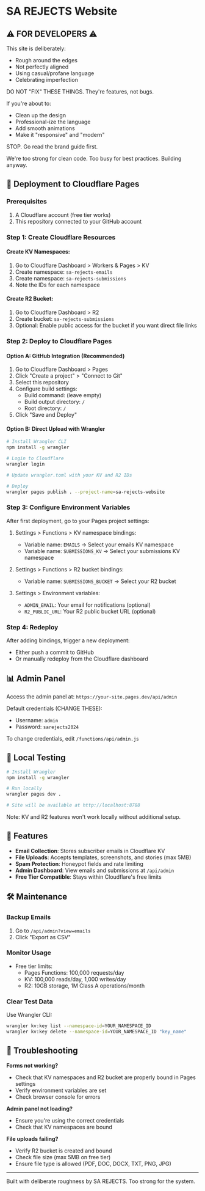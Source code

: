 # SA REJECTS Website

## ⚠️ FOR DEVELOPERS ⚠️

This site is deliberately:
- Rough around the edges
- Not perfectly aligned
- Using casual/profane language
- Celebrating imperfection

DO NOT "FIX" THESE THINGS. They're features, not bugs.

If you're about to:
- Clean up the design
- Professional-ize the language  
- Add smooth animations
- Make it "responsive" and "modern"

STOP. Go read the brand guide first.

We're too strong for clean code. Too busy for best practices.
Building anyway.

## 🚀 Deployment to Cloudflare Pages

### Prerequisites
1. A Cloudflare account (free tier works)
2. This repository connected to your GitHub account

### Step 1: Create Cloudflare Resources

#### Create KV Namespaces:
1. Go to Cloudflare Dashboard > Workers & Pages > KV
2. Create namespace: `sa-rejects-emails`
3. Create namespace: `sa-rejects-submissions`
4. Note the IDs for each namespace

#### Create R2 Bucket:
1. Go to Cloudflare Dashboard > R2
2. Create bucket: `sa-rejects-submissions`
3. Optional: Enable public access for the bucket if you want direct file links

### Step 2: Deploy to Cloudflare Pages

#### Option A: GitHub Integration (Recommended)
1. Go to Cloudflare Dashboard > Pages
2. Click "Create a project" > "Connect to Git"
3. Select this repository
4. Configure build settings:
   - Build command: (leave empty)
   - Build output directory: `/`
   - Root directory: `/`
5. Click "Save and Deploy"

#### Option B: Direct Upload with Wrangler
```bash
# Install Wrangler CLI
npm install -g wrangler

# Login to Cloudflare
wrangler login

# Update wrangler.toml with your KV and R2 IDs

# Deploy
wrangler pages publish . --project-name=sa-rejects-website
```

### Step 3: Configure Environment Variables

After first deployment, go to your Pages project settings:

1. Settings > Functions > KV namespace bindings:
   - Variable name: `EMAILS` → Select your emails KV namespace
   - Variable name: `SUBMISSIONS_KV` → Select your submissions KV namespace

2. Settings > Functions > R2 bucket bindings:
   - Variable name: `SUBMISSIONS_BUCKET` → Select your R2 bucket

3. Settings > Environment variables:
   - `ADMIN_EMAIL`: Your email for notifications (optional)
   - `R2_PUBLIC_URL`: Your R2 public bucket URL (optional)

### Step 4: Redeploy

After adding bindings, trigger a new deployment:
- Either push a commit to GitHub
- Or manually redeploy from the Cloudflare dashboard

## 📊 Admin Panel

Access the admin panel at: `https://your-site.pages.dev/api/admin`

Default credentials (CHANGE THESE):
- Username: `admin`
- Password: `sarejects2024`

To change credentials, edit `/functions/api/admin.js`

## 🧪 Local Testing

```bash
# Install Wrangler
npm install -g wrangler

# Run locally
wrangler pages dev .

# Site will be available at http://localhost:8788
```

Note: KV and R2 features won't work locally without additional setup.

## 📝 Features

- **Email Collection**: Stores subscriber emails in Cloudflare KV
- **File Uploads**: Accepts templates, screenshots, and stories (max 5MB)
- **Spam Protection**: Honeypot fields and rate limiting
- **Admin Dashboard**: View emails and submissions at `/api/admin`
- **Free Tier Compatible**: Stays within Cloudflare's free limits

## 🛠️ Maintenance

### Backup Emails
1. Go to `/api/admin?view=emails`
2. Click "Export as CSV"

### Monitor Usage
- Free tier limits:
  - Pages Functions: 100,000 requests/day
  - KV: 100,000 reads/day, 1,000 writes/day
  - R2: 10GB storage, 1M Class A operations/month

### Clear Test Data
Use Wrangler CLI:
```bash
wrangler kv:key list --namespace-id=YOUR_NAMESPACE_ID
wrangler kv:key delete --namespace-id=YOUR_NAMESPACE_ID "key_name"
```

## 🐛 Troubleshooting

**Forms not working?**
- Check that KV namespaces and R2 bucket are properly bound in Pages settings
- Verify environment variables are set
- Check browser console for errors

**Admin panel not loading?**
- Ensure you're using the correct credentials
- Check that KV namespaces are bound

**File uploads failing?**
- Verify R2 bucket is created and bound
- Check file size (max 5MB on free tier)
- Ensure file type is allowed (PDF, DOC, DOCX, TXT, PNG, JPG)

---

Built with deliberate roughness by SA REJECTS. Too strong for the system.
